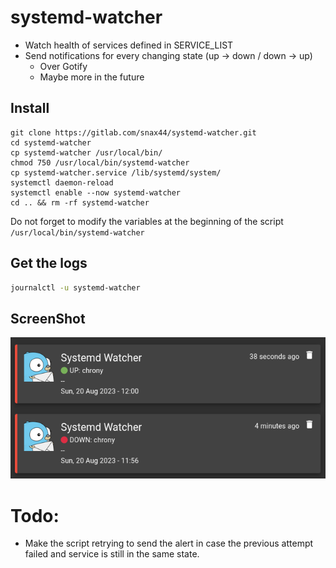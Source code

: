 # systemd-watcher

- Watch health of services defined in SERVICE_LIST 
- Send notifications for every changing state (up -> down / down -> up)
  - Over Gotify
  - Maybe more in the future

## Install

```
git clone https://gitlab.com/snax44/systemd-watcher.git
cd systemd-watcher
cp systemd-watcher /usr/local/bin/
chmod 750 /usr/local/bin/systemd-watcher
cp systemd-watcher.service /lib/systemd/system/ 
systemctl daemon-reload
systemctl enable --now systemd-watcher
cd .. && rm -rf systemd-watcher
```

Do not forget to modify the variables at the beginning of the script `/usr/local/bin/systemd-watcher`

## Get the logs

```bash
journalctl -u systemd-watcher
```

## ScreenShot

![1](./screenshot/gotify.png)

# Todo:

- Make the script retrying to send the alert in case the previous attempt failed and service is still in the same state.   
